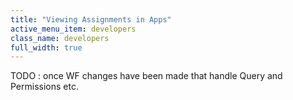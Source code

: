 ```yaml
---
title: "Viewing Assignments in Apps"
active_menu_item: developers
class_name: developers
full_width: true
---
```



TODO : once WF changes have been made that handle Query and Permissions etc.
